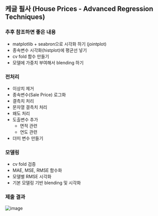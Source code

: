 ## 케글 필사 (House Prices - Advanced Regression Techniques)

### 추후 참조하면 좋은 내용
- matplotlib + seabron으로 시각화 하기 (jointplot)
- 종속변수 시각화(histplot)에 평균선 넣기
- cv fold 함수 만들기
- 모델에 가중치 부여해서 blending 하기

### 전처리
- 이상치 제거
- 종속변수(Sale Price) 로그화
- 결측치 처리
- 문자열 결측치 처리
- 왜도 처리
- 도출변수 추가
  - 면적 관련
  - 연도 관련
- 더미 변수 만들기

### 모델링
- cv fold 검증
- MAE, MSE, RMSE 함수화
- 모델별 RMSE 시각화
- 기본 모델링 기반 blending 및 시각화


### 제출 결과
![image](https://user-images.githubusercontent.com/74717033/132853242-3c8e0d1b-07fe-4ff0-ba97-6bfb84f13ac2.png)
